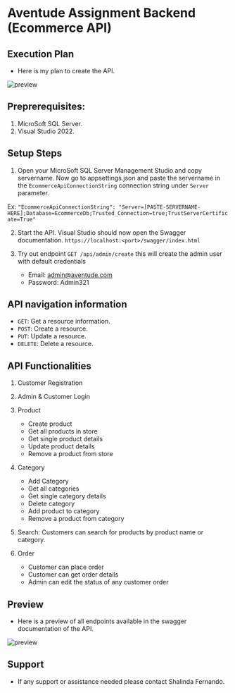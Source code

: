 ﻿
# Aventude Assignment Backend (Ecommerce API)


## Execution Plan
* Here is my plan to create the API.

![preview](https://i.imgur.com/oQ8iGHv.png)


## Preprerequisites:
1. MicroSoft SQL Server.
2. Visual Studio 2022.


## Setup Steps
1. Open your MicroSoft SQL Server Management Studio and copy servername. Now go to appsettings.json and paste the servername in the `EcommerceApiConnectionString` connection string under `Server` parameter.

Ex: `"EcommerceApiConnectionString": "Server=[PASTE-SERVERNAME-HERE];Database=EcommerceDb;Trusted_Connection=true;TrustServerCertificate=True"`

2. Start the API. Visual Studio should now open the Swagger documentation. `https://localhost:<port>/swagger/index.html`

3. Try out endpoint `GET /api/admin/create` this will create the admin user with default credentials
	* Email: admin@aventude.com
	* Password: Admin321


## API navigation information
* `GET`: Get a resource information.
* `POST`: Create a resource.
* `PUT`: Update a resource.
* `DELETE`: Delete a resource.


## API Functionalities
1. Customer Registration

2. Admin & Customer Login

3. Product
	* Create product
	* Get all products in store
	* Get single product details
	* Update product details
	* Remove a product from store

4. Category
	* Add Category
	* Get all categories
	* Get single category details
	* Delete category
	* Add product to category
	* Remove a product from category

5. Search: Customers can search for products by product name or category.

6. Order
	* Customer can place order
	* Customer can get order details
	* Admin can edit the status of any customer order

## Preview
* Here is a preview of all endpoints available in the swagger documentation of the API.

![preview](https://i.imgur.com/RMFbKMU.png)

## Support
* If any support or assistance needed please contact Shalinda Fernando.